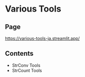 # Various Tools

## Page
<https://various-tools-ja.streamlit.app/>

## Contents
- StrConv Tools
- StrCount Tools
